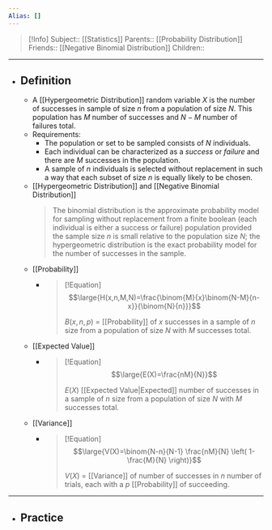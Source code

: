 ```yaml
---
Alias: []
---
```

> [!Info]
> Subject:: [[Statistics]]
> Parents:: [[Probability Distribution]]
> Friends:: [[Negative Binomial Distribution]]
> Children:: 
---
- ## Definition
	- A [[Hypergeometric Distribution]] random variable $X$ is the number of successes in sample of size $n$ from a population of size $N$. This population has $M$ number of successes and $N-M$ number of failures total.
	- Requirements:
		- The population or set to be sampled consists of $N$ individuals.
		- Each individual can be characterized as a *success* or *failure* and there are $M$ successes in the population.
		- A sample of $n$ individuals is selected without replacement in such a way that each subset of size $n$ is equally likely to be chosen. 
	- [[Hypergeometric Distribution]] and [[Negative Binomial Distribution]]
	  > The binomial distribution is the approximate probability model for sampling without replacement from a finite boolean (each individual is either a success or failure) population provided the sample size $n$ is small relative to the population size $N$; the hypergeometric distribution is the exact probability model for the number of successes in the sample.
	- [[Probability]]
		- > [!Equation]
		  > $$\large{H(x,n,M,N)=\frac{\binom{M}{x}\binom{N-M}{n-x}}{\binom{N}{n}}}$$
		  > 
		  > $B(x,n,p)$ = [[Probability]] of $x$ successes in a sample of $n$ size from a population of size $N$ with $M$ successes total.
	- [[Expected Value]]
		- > [!Equation]
		  > $$\large{E(X)=\frac{nM}{N}}$$
		  > 
		  > $E(X)$ [[Expected Value|Expected]] number of  successes in a sample of $n$ size from a population of size $N$ with $M$ successes total.
	- [[Variance]]
		- > [!Equation]
		  > $$\large{V(X)=\binom{N-n}{N-1} \frac{nM}{N} \left( 1-\frac{M}{N} \right)}$$
		  > 
		  > $V(X)$ = [[Variance]] of number of successes in $n$ number of trials, each with a $p$ [[Probability]] of succeeding.
---
- ## Practice
